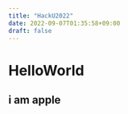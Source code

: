 ```yaml
---
title: "HackU2022"
date: 2022-09-07T01:35:58+09:00
draft: false
---
```


# HelloWorld

## i am apple

